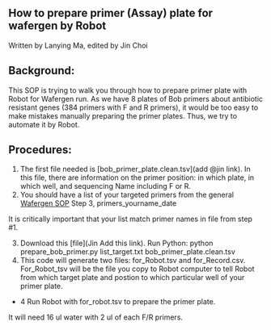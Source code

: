 ## How to prepare primer (Assay) plate for wafergen by Robot
Written by Lanying Ma, edited by Jin Choi
## Background:
This SOP is trying to walk you through how to prepare primer plate with Robot for Wafergen run.  As we have 8 plates of Bob primers about antibiotic resistant genes (384 primers with F and R primers), it would be too easy to make mistakes manually preparing the primer plates.  Thus, we try to automate it by Robot. 

## Procedures:
1. The first file needed is [bob_primer_plate.clean.tsv](add @jin link).  In this file, there are information on the primer position: in which plate, in which well, and sequencing Name including F or R.
2. You should have a list of your targeted primers from the general [Wafergen SOP](https://github.com/germs-lab/SOPs/blob/master/wafergen_SOPs/wafergen-general.md) Step 3, primers_yourname_date

It is critically important that your list match primer names in file from step #1.

3. Download this [file](Jin Add this link).  Run Python: python prepare_bob_primer.py list_target.txt bob_primer_plate.clean.tsv
4. This code will generate two files: for_Robot.tsv and for_Record.csv.  For_Robot_tsv will be the file you copy to Robot computer to tell Robot from which target plate and postion to which particular well of your primer plate.
* 4 Run Robot with for_robot.tsv to prepare the primer plate.

It will need 16 ul water with 2 ul of each F/R primers.



